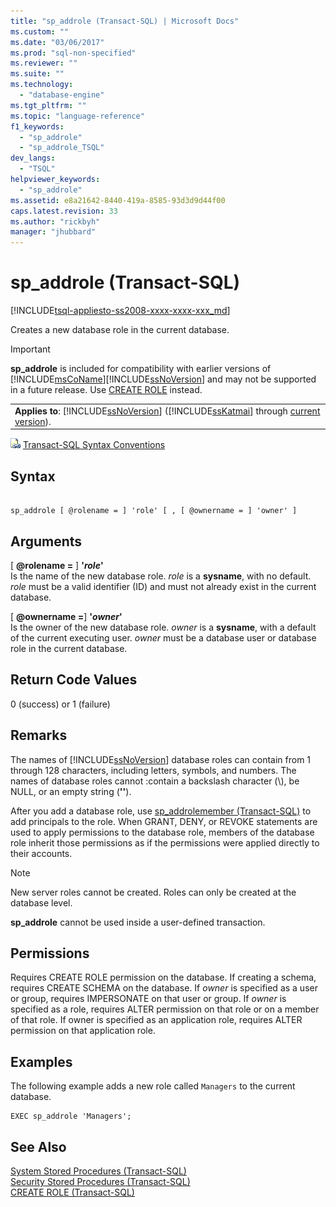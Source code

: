 ```yaml
---
title: "sp_addrole (Transact-SQL) | Microsoft Docs"
ms.custom: ""
ms.date: "03/06/2017"
ms.prod: "sql-non-specified"
ms.reviewer: ""
ms.suite: ""
ms.technology: 
  - "database-engine"
ms.tgt_pltfrm: ""
ms.topic: "language-reference"
f1_keywords: 
  - "sp_addrole"
  - "sp_addrole_TSQL"
dev_langs: 
  - "TSQL"
helpviewer_keywords: 
  - "sp_addrole"
ms.assetid: e8a21642-8440-419a-8585-93d3d9d44f00
caps.latest.revision: 33
ms.author: "rickbyh"
manager: "jhubbard"
---
```

# sp_addrole (Transact-SQL)
[!INCLUDE[tsql-appliesto-ss2008-xxxx-xxxx-xxx_md](../../../database-engine/configure/windows/includes/tsql-appliesto-ss2008-xxxx-xxxx-xxx-md.md)]

  Creates a new database role in the current database.  
  
> [!IMPORTANT]  
>  **sp_addrole** is included for compatibility with earlier versions of [!INCLUDE[msCoName](../../../advanced-analytics/r-services/tutorials/includes/msconame-md.md)][!INCLUDE[ssNoVersion](../../../advanced-analytics/r-services/includes/ssnoversion-md.md)] and may not be supported in a future release. Use [CREATE ROLE](../../../t-sql/statements/create-role-transact-sql.md) instead.  
  
||  
|-|  
|**Applies to**: [!INCLUDE[ssNoVersion](../../../advanced-analytics/r-services/includes/ssnoversion-md.md)] ([!INCLUDE[ssKatmai](../../../analysis-services/data-mining/includes/sskatmai-md.md)] through [current version](http://go.microsoft.com/fwlink/p/?LinkId=299658)).|  
  
 ![Topic link icon](../../../database-engine/configure/windows/media/topic-link.gif "Topic link icon") [Transact-SQL Syntax Conventions](../../../t-sql/language-elements/transact-sql-syntax-conventions-transact-sql.md)  
  
## Syntax  
  
```  
  
sp_addrole [ @rolename = ] 'role' [ , [ @ownername = ] 'owner' ]   
```  
  
## Arguments  
 [ **@rolename =** ] **'***role***'**  
 Is the name of the new database role. *role* is a **sysname**, with no default. *role* must be a valid identifier (ID) and must not already exist in the current database.  
  
 [ **@ownername =**] **'***owner***'**  
 Is the owner of the new database role. *owner* is a **sysname**, with a default of the current executing user. *owner* must be a database user or database role in the current database.  
  
## Return Code Values  
 0 (success) or 1 (failure)  
  
## Remarks  
 The names of [!INCLUDE[ssNoVersion](../../../advanced-analytics/r-services/includes/ssnoversion-md.md)] database roles can contain from 1 through 128 characters, including letters, symbols, and numbers. The names of database roles cannot :contain a backslash character (\\), be NULL, or an empty string (**''**).  
  
 After you add a database role, use [sp_addrolemember &#40;Transact-SQL&#41;](../../../relational-databases/reference/system-stored-procedures/sp-addrolemember-transact-sql.md) to add principals to the role. When GRANT, DENY, or REVOKE statements are used to apply permissions to the database role, members of the database role inherit those permissions as if the permissions were applied directly to their accounts.  
  
> [!NOTE]  
>  New server roles cannot be created. Roles can only be created at the database level.  
  
 **sp_addrole** cannot be used inside a user-defined transaction.  
  
## Permissions  
 Requires CREATE ROLE permission on the database. If creating a schema, requires CREATE SCHEMA on the database. If *owner* is specified as a user or group, requires IMPERSONATE on that user or group. If *owner* is specified as a role, requires ALTER permission on that role or on a member of that role. If owner is specified as an application role, requires ALTER permission on that application role.  
  
## Examples  
 The following example adds a new role called `Managers` to the current database.  
  
```  
EXEC sp_addrole 'Managers';  
```  
  
## See Also  
 [System Stored Procedures &#40;Transact-SQL&#41;](../../../relational-databases/reference/system-stored-procedures/system-stored-procedures-transact-sql.md)   
 [Security Stored Procedures &#40;Transact-SQL&#41;](../../../relational-databases/reference/system-stored-procedures/security-stored-procedures-transact-sql.md)   
 [CREATE ROLE &#40;Transact-SQL&#41;](../../../t-sql/statements/create-role-transact-sql.md)  
  
  